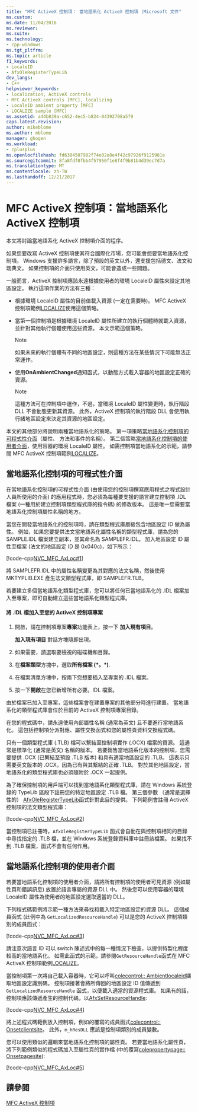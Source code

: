 ```yaml
---
title: "MFC ActiveX 控制項： 當地語系化 ActiveX 控制項 |Microsoft 文件"
ms.custom: 
ms.date: 11/04/2016
ms.reviewer: 
ms.suite: 
ms.technology:
- cpp-windows
ms.tgt_pltfrm: 
ms.topic: article
f1_keywords:
- LocaleID
- AfxOleRegisterTypeLib
dev_langs:
- C++
helpviewer_keywords:
- localization, ActiveX controls
- MFC ActiveX controls [MFC], localizing
- LocaleID ambient property [MFC]
- LOCALIZE sample [MFC]
ms.assetid: a44b839a-c652-4ec5-b824-04392708a5f9
caps.latest.revision: 
author: mikeblome
ms.author: mblome
manager: ghogen
ms.workload:
- cplusplus
ms.openlocfilehash: fd6384507982f74e02e8e4f42c97926f9125981e
ms.sourcegitcommit: 8fa8fdf0fbb4f57950f1e8f4f9b81b4d39ec7d7a
ms.translationtype: MT
ms.contentlocale: zh-TW
ms.lasthandoff: 12/21/2017
---
```

# <a name="mfc-activex-controls-localizing-an-activex-control"></a>MFC ActiveX 控制項：當地語系化 ActiveX 控制項
本文將討論當地語系化 ActiveX 控制項介面的程序。  
  
 如果您要改寫 ActiveX 控制項使其符合國際化市場，您可能會想要當地語系化控制項。 Windows 支援許多語言，除了預設的英文以外，還支援包括德文、法文和瑞典文。 如果控制項的介面只使用英文，可能會造成一些問題。  
  
 一般而言，ActiveX 控制項應該永遠根據使用者的環境 LocaleID 屬性來設定其地區設定。 執行這項作業的方法有三種：  
  
-   根據環境 LocaleID 屬性的目前值載入資源 (一定在需要時)。 MFC ActiveX 控制項範例[LOCALIZE](../visual-cpp-samples.md)使用這個策略。  
  
-   當第一個控制項是根據環境 LocaleID 屬性所建立的執行個體時就載入資源，並針對其他執行個體使用這些資源。 本文示範這個策略。  
  
    > [!NOTE]
    >  如果未來的執行個體有不同的地區設定，則這種方法在某些情況下可能無法正常運作。  
  
-   使用**OnAmbientChanged**通知函式，以動態方式載入容器的地區設定正確的資源。  
  
    > [!NOTE]
    >  這種方法可在控制項中運作，不過，當環境 LocaleID 屬性變更時，執行階段 DLL 不會動態更新其資源。 此外，ActiveX 控制項的執行階段 DLL 會使用執行緒地區設定來決定其資源的地區設定。  
  
 本文的其他部分將說明兩種當地語系化的策略。 第一項策略[當地語系化控制項的可程式性介面](#_core_localizing_your_control.92.s_programmability_interface)（屬性、 方法和事件的名稱）。 第二個策略[當地語系化控制項的使用者介面](#_core_localizing_the_control.92.s_user_interface)，使用容器的環境 LocaleID 屬性。 如需控制項當地語系化的示範，請參閱 MFC ActiveX 控制項範例[LOCALIZE](../visual-cpp-samples.md)。  
  
##  <a name="_core_localizing_your_control.92.s_programmability_interface"></a>當地語系化控制項的可程式性介面  
 在當地語系化控制項的可程式性介面 (由使用您的控制項撰寫應用程式之程式設計人員所使用的介面) 的應用程式時，您必須為每種要支援的語言建立控制項 .IDL 檔案 (一種用於建立控制項類型程式庫的指令碼) 的修改版本。 這是唯一您需要當地語系化控制項屬性名稱的地方。  
  
 當您在開發當地語系化的控制項時，請在類型程式庫層級包含地區設定 ID 做為屬性。 例如，如果您要提供法文當地語系化屬性名稱的類型程式庫，請為您的 SAMPLE.IDL 檔案建立副本，並其命名為 SAMPLEFR.IDL。 加入地區設定 ID 屬性至檔案 (法文的地區設定 ID 是 0x040c)，如下所示：  
  
 [!code-cpp[NVC_MFC_AxLoc#1](../mfc/codesnippet/cpp/mfc-activex-controls-localizing-an-activex-control_1.idl)]  
  
 將 SAMPLEFR.IDL 中的屬性名稱變更為其對應的法文名稱，然後使用 MKTYPLIB.EXE 產生法文類型程式庫，即 SAMPLEFR.TLB。  
  
 若要建立多個當地語系化類型程式庫，您可以將任何已當地語系化的 .IDL 檔案加入至專案，即可自動建立這些當地語系化類型程式庫。  
  
#### <a name="to-add-an-idl-file-to-your-activex-control-project"></a>將 .IDL 檔加入至您的 ActiveX 控制項專案  
  
1.  開啟，請在控制項專案**專案**功能表上，按一下 **加入現有項目**。  
  
     **加入現有項目** 對話方塊隨即出現。  
  
2.  如果需要，請選取要檢視的磁碟機和目錄。  
  
3.  在**檔案類型**方塊中，選取**所有檔案 (\*。\*)**.  
  
4.  在檔案清單方塊中，按兩下您想要插入至專案的 .IDL 檔案。  
  
5.  按一下**開啟**在您已新增所有必要。IDL 檔案。  
  
 由於檔案已加入至專案，這些檔案會在建置專案的其他部分時進行建置。 當地語系化的類型程式庫會位於目前的 ActiveX 控制項專案目錄。  
  
 在您的程式碼中，請永遠使用內部屬性名稱 (通常為英文) 且不要進行當地語系化。 這包括控制項分派對應、屬性交換函式和您的屬性頁資料交換程式碼。  
  
 只有一個類型程式庫 (.TLB) 檔可以繫結至控制項實作 (.OCX) 檔案的資源。 這通常是標準化 (通常是英文) 名稱的版本。 若要銷售當地語系化版本的控制項，您需要提供 .OCX (已繫結至預設 .TLB 版本) 和具有適當地區設定的 .TLB。 這表示只需要英文版本的 .OCX，因為已有與其繫結的正確 .TLB。 對於其他地區設定，當地語系化的類型程式庫也必須隨附於 .OCX 一起提供。  
  
 為了確保控制項的用戶端可以找到當地語系化類型程式庫，請在 Windows 系統登錄的 TypeLib 區段下註冊您的特定地區設定 .TLB 檔。 第三個參數 （通常是選擇性的） [AfxOleRegisterTypeLib](../mfc/reference/registering-ole-controls.md#afxoleregistertypelib)函式針對此目的提供。 下列範例會註冊 ActiveX 控制項的法文類型程式庫：  
  
 [!code-cpp[NVC_MFC_AxLoc#2](../mfc/codesnippet/cpp/mfc-activex-controls-localizing-an-activex-control_2.cpp)]  
  
 當控制項已註冊時，`AfxOleRegisterTypeLib` 函式會自動在與控制項相同的目錄中尋找指定的 .TLB 檔，並在 Windows 系統登錄資料庫中註冊該檔案。 如果找不到 .TLB 檔案，函式不會有任何作用。  
  
##  <a name="_core_localizing_the_control.92.s_user_interface"></a>當地語系化控制項的使用者介面  
 若要當地語系化控制項的使用者介面，請將所有控制項的使用者可見資源 (例如屬性頁和錯誤訊息) 放置於語言專屬的資源 DLL 中。 然後您可以使用容器的環境 LocaleID 屬性為使用者的地區設定選取適當的 DLL。  
  
 下列程式碼範例將示範一種方法來尋找和載入特定地區設定的資源 DLL。 這個成員函式 (此例中為 `GetLocalizedResourceHandle`) 可以是您的 ActiveX 控制項類別的成員函式：  
  
 [!code-cpp[NVC_MFC_AxLoc#3](../mfc/codesnippet/cpp/mfc-activex-controls-localizing-an-activex-control_3.cpp)]  
  
 請注意次語言 ID 可以 switch 陳述式中的每一種情況下檢查，以提供特製化程度較高的當地語系化。 如需此函式的示範，請參閱`GetResourceHandle`函式在 MFC ActiveX 控制項範例[LOCALIZE](../visual-cpp-samples.md)。  
  
 當控制項第一次將自己載入容器時，它可以呼叫[colecontrol:: Ambientlocaleid](../mfc/reference/colecontrol-class.md#ambientlocaleid)擷取地區設定識別碼。 控制項接著會將所傳回的地區設定 ID 值傳遞到 `GetLocalizedResourceHandle` 函式，以便載入適當的資源程式庫。 如果有的話，控制項應該傳遞產生的控制代碼，以[AfxSetResourceHandle](../mfc/reference/application-information-and-management.md#afxsetresourcehandle):  
  
 [!code-cpp[NVC_MFC_AxLoc#4](../mfc/codesnippet/cpp/mfc-activex-controls-localizing-an-activex-control_4.cpp)]  
  
 將上述程式碼範例放入控制項，例如的覆寫的成員函式[colecontrol:: Onsetclientsite](../mfc/reference/colecontrol-class.md#onsetclientsite)。 此外，`m_hResDLL` 應該是控制項類別的成員變數。  
  
 您可以使用類似的邏輯來當地語系化控制項的屬性頁。 若要當地語系化屬性頁，將下列範例類似的程式碼加入至屬性頁的實作檔 (中的覆寫[colepropertypage:: Onsetpagesite](../mfc/reference/colepropertypage-class.md#onsetpagesite)):  
  
 [!code-cpp[NVC_MFC_AxLoc#5](../mfc/codesnippet/cpp/mfc-activex-controls-localizing-an-activex-control_5.cpp)]  
  
## <a name="see-also"></a>請參閱  
 [MFC ActiveX 控制項](../mfc/mfc-activex-controls.md)

